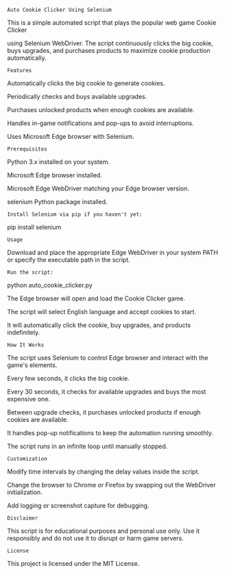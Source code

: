 	Auto Cookie Clicker Using Selenium

This is a simple automated script that plays the popular web game Cookie Clicker

using Selenium WebDriver. The script continuously clicks the big cookie, buys upgrades, and purchases products to maximize cookie production automatically.

	Features

Automatically clicks the big cookie to generate cookies.

Periodically checks and buys available upgrades.

Purchases unlocked products when enough cookies are available.

Handles in-game notifications and pop-ups to avoid interruptions.

Uses Microsoft Edge browser with Selenium.

	Prerequisites

Python 3.x installed on your system.

Microsoft Edge browser installed.

Microsoft Edge WebDriver
matching your Edge browser version.

selenium Python package installed.

	Install Selenium via pip if you haven't yet:

pip install selenium

	Usage

Download and place the appropriate Edge WebDriver in your system PATH or specify the executable path in the script.

	Run the script:

python auto_cookie_clicker.py


The Edge browser will open and load the Cookie Clicker game.

The script will select English language and accept cookies to start.

It will automatically click the cookie, buy upgrades, and products indefinitely.

	How It Works

The script uses Selenium to control Edge browser and interact with the game's elements.

Every few seconds, it clicks the big cookie.

Every 30 seconds, it checks for available upgrades and buys the most expensive one.

Between upgrade checks, it purchases unlocked products if enough cookies are available.

It handles pop-up notifications to keep the automation running smoothly.

The script runs in an infinite loop until manually stopped.

	Customization

Modify time intervals by changing the delay values inside the script.

Change the browser to Chrome or Firefox by swapping out the WebDriver initialization.

Add logging or screenshot capture for debugging.

	Disclaimer

This script is for educational purposes and personal use only. Use it responsibly and do not use it to disrupt or harm game servers.

	License

This project is licensed under the MIT License.
